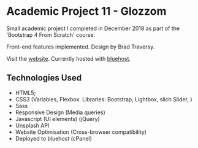 # Academic Project 11 - Glozzom

Small academic project I completed in December 2018 as part of the 'Bootstrap 4 From Scratch' course. 

Front-end features implemented. Design by Brad Traversy.

Visit the [website](https://www.glozzom.maturedev.com/index.html). Currently hosted with [bluehost](https://www.bluehost.com/).

## Technologies Used

* HTML5;
* CSS3 
  (Variables, Flexbox. Libraries: Bootstrap, Lightbox, slich Slider, )
* Sass
* Responsive Design
  (Media queries)
* Javascript (UI elements)
  (jQuery)
* Unsplash API  
* Website Optimisation
  (Cross-browser compatibility)
* Deployed to bluehost
  (cPanel)